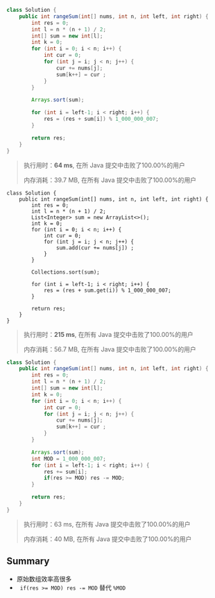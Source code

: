 ```java
class Solution {
    public int rangeSum(int[] nums, int n, int left, int right) {
        int res = 0;
        int l = n * (n + 1) / 2;
        int[] sum = new int[l];
        int k = 0;
        for (int i = 0; i < n; i++) {
            int cur = 0;
            for (int j = i; j < n; j++) {
                cur += nums[j];
                sum[k++] = cur ;
            }
        }

        Arrays.sort(sum);

        for (int i = left-1; i < right; i++) {
            res = (res + sum[i]) % 1_000_000_007;
        }

        return res;
    }
}
```

> 执行用时：**64 ms**, 在所 Java 提交中击败了100.00%的用户
>
> 内存消耗：39.7 MB, 在所有 Java 提交中击败了100.00%的用户



```
class Solution {
    public int rangeSum(int[] nums, int n, int left, int right) {
        int res = 0;
        int l = n * (n + 1) / 2;
        List<Integer> sum = new ArrayList<>();
        int k = 0;
        for (int i = 0; i < n; i++) {
            int cur = 0;
            for (int j = i; j < n; j++) {
                sum.add(cur += nums[j]) ;
            }
        }

        Collections.sort(sum);

        for (int i = left-1; i < right; i++) {
            res = (res + sum.get(i)) % 1_000_000_007;
        }

        return res;
    }
}
```

> 执行用时：**215 ms**, 在所有 Java 提交中击败了100.00%的用户
>
> 内存消耗：56.7 MB, 在所有 Java 提交中击败了100.00%的用户



```java
class Solution {
    public int rangeSum(int[] nums, int n, int left, int right) {
        int res = 0;
        int l = n * (n + 1) / 2;
        int[] sum = new int[l];
        int k = 0;
        for (int i = 0; i < n; i++) {
            int cur = 0;
            for (int j = i; j < n; j++) {
                cur += nums[j];
                sum[k++] = cur ;
            }
        }

        Arrays.sort(sum);
        int MOD = 1_000_000_007;
        for (int i = left-1; i < right; i++) {
            res += sum[i];
            if(res >= MOD) res -= MOD;
        }

        return res;
    }
}
```

> 执行用时：63 ms, 在所有 Java 提交中击败了100.00%的用户
>
> 内存消耗：40 MB, 在所有 Java 提交中击败了100.00%的用户

## Summary

* 原始数组效率高很多
* ` if(res >= MOD) res -= MOD`  替代 `%MOD`